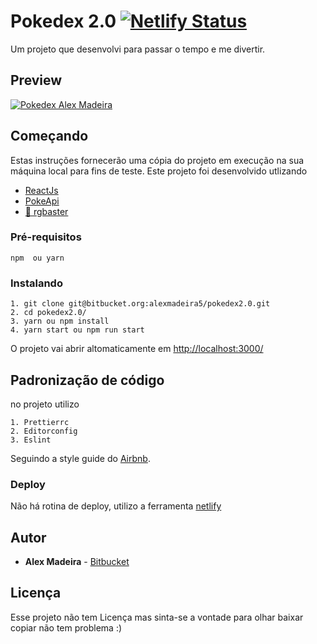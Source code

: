 # Pokedex 2.0 [![Netlify Status](https://api.netlify.com/api/v1/badges/919cf1fe-b237-4b3e-a045-7b551e4a4af3/deploy-status)](https://app.netlify.com/sites/elated-babbage-b8786b/deploys)

Um projeto que desenvolvi para passar o tempo e me divertir.

## Preview

[![Pokedex Alex Madeira](https://pokedex2.alexmadeira.com.br/preview.jpg)](https://pokedex2.alexmadeira.com.br/)

## Começando

Estas instruções fornecerão uma cópia do projeto em execução na sua máquina local para fins de teste.
Este projeto foi desenvolvido utlizando

- [ReactJs](https://github.com/facebook/react/ 'React js')
- [PokeApi](https://github.com/PokeAPI/pokeapi 'PokeApi')
- [:art: rgbaster](https://github.com/briangonzalez/rgbaster.js 'rgbaster')

### Pré-requisitos

```
npm  ou yarn
```

### Instalando

```
1. git clone git@bitbucket.org:alexmadeira5/pokedex2.0.git
2. cd pokedex2.0/
3. yarn ou npm install
4. yarn start ou npm run start
```

O projeto vai abrir altomaticamente em [http://localhost:3000/](http://localhost:3000/ 'http://localhost:3000/')

## Padronização de código

no projeto utilizo

```
1. Prettierrc
2. Editorconfig
3. Eslint
```

Seguindo a style guide do [Airbnb](https://github.com/airbnb/javascript 'Airbnb').

### Deploy

Não há rotina de deploy, utilizo a ferramenta [netlify]("https://www.netlify.com/")

## Autor

- **Alex Madeira** - [Bitbucket](https://bitbucket.org/alexmadeira5/)

## Licença

Esse projeto não tem Licença mas sinta-se a vontade para olhar baixar copiar não tem problema :)
